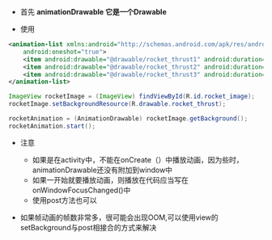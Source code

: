 - 首先 **animationDrawable 它是一个Drawable**

- 使用

```xml
<animation-list xmlns:android="http://schemas.android.com/apk/res/android"
    android:oneshot="true">
    <item android:drawable="@drawable/rocket_thrust1" android:duration="200" />
    <item android:drawable="@drawable/rocket_thrust2" android:duration="200" />
    <item android:drawable="@drawable/rocket_thrust3" android:duration="200" />
</animation-list>
```

```java
ImageView rocketImage = (ImageView) findViewById(R.id.rocket_image);
rocketImage.setBackgroundResource(R.drawable.rocket_thrust);

rocketAnimation = (AnimationDrawable) rocketImage.getBackground();
rocketAnimation.start();
```

- 注意

  - 如果是在activity中，不能在onCreate（）中播放动画，因为些时，animationDrawable还没有附加到window中
  - 如果一开始就要播放动画，则播放在代码应当写在onWindowFocusChanged()中
  - 使用post方法也可以

- 如果帧动画的帧数非常多，很可能会出现OOM,可以使用view的setBackground与post相接合的方式来解决
